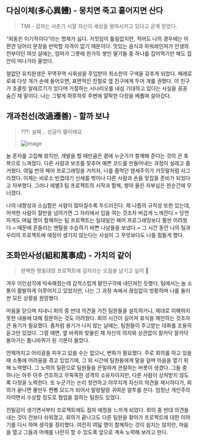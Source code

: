 ## 다심이체(多心異體) - 뭉치면 죽고 흩어지면 산다

> TMI - 감자는 사춘기 시절 자신이 세상을 왕따시키고 있다고 굳게 믿었다.

“외동은 이기적이다”라는 명제가 싫다.
거짓임이 틀림없지만, 적어도 나의 경우에는 이 편견 덩어리 문장을 반박할 자격이 없기 때문이다.
맛있는 음식과 파워레인저가 인생의 전부이던 여섯 살에는, 엄마가 그릇에 한가득 쌓인 딸기들 중 하나를 집어먹기만 해도 집안이 떠나가라 울었다.

철없던 유치원생은 꾸역꾸역 사회성을 주입받아 최소한의 구색을 갖추게 되었다.
페레로로쉐 다섯 개가 손에 들어오면, 표면적인 친절로 옆 친구에게 두어 개를 권했다.
이 친구가 초콜릿 알레르기가 있다며 거절하는 시나리오를 내심 기대하고 있다는 사실을 꽁꽁 숨긴 채 말이다.
나는 그렇게 하루하루 주변에 얄팍한 다정을 베풀며 살아갔다.

## 개과천선(改過遷善) - 할까 보냐

> ???: 실패… 성공이 딸이에요
> 
> ![image](https://github.com/user-attachments/assets/9333f22e-1ce6-4111-b72e-ad562ed6463c)


늘 혼자를 고집해 왔지만, 개발을 할 때만큼은 곁에 누군가가 함께해 준다는 것이 큰 축복으로 느껴졌다.
다른 사람과 보조를 맞추어 예쁜 코드를 만들어내는 과정이 설레고 즐거웠다.
여덟 번의 페어 프로그래밍을 거치자, 나를 좀먹던 염세주의가 거짓말처럼 사그라졌다.
이제는 비로소 빈껍데기 신세를 벗어나 다른 사람과 손을 맞잡을 준비가 되었다고 자부했다.
그러나 레벨3 팀 프로젝트의 시작과 함께, 쌓아 올린 자부심은 한순간에 무너졌다. 

나의 내향성과 소심함은 사람이 많아질수록 두드러진다.
제 나름의 규칙성 또한 있는데, 어색한 사람이 절반을 넘어가면 그 자리에서 입을 여는 것조차 버겁게 느껴진다.=
당연하게도 여덟 명이 함께하는 팀 프로젝트는 일대일인 페어 프로그래밍보다 훨씬 어려웠다.=
때문에 흔들리는 멘탈을 수습하기 바쁜 나날들을 보냈다.=
그 시간 동안 나의 팀과 우리의 프로젝트에 애정이 생기지 않는다는 사실이 그 무엇보다도 나를 힘들게 했다. 

## 조화만사성(組和萬事成) - 가치의 같이

> 완벽한 행동대장 프로젝트에 감자라는 오점을 남기고 싶어 🥔

겨우 이인삼각에 익숙해졌는데 갑작스럽게 팔인구각에 내던져진 듯했다.
팀에서는 늘 소통이 활발하게 이루어지고 있었지만, 나는 그 과정 속에서 끊임없이 방황하며 나를 둘러싼 모든 상황을 원망했다.

마음을 닫으며 지내니 회의 중 반대 의견을 가진 팀원들을 설득하거나, 제대로 이해하지 못한 내용에 대해 질문하는 것도 어려웠다.
회의 시간이 길어져 휴식을 제안하는 것조차 큰 용기가 필요했다.
좀처럼 용기가 나지 않는 날에는, 팀원들이 주고받는 대화를 조용히 듣고만 있었다.
그럴 때면, 옆 바퀴와 맞물린 채 자신의 의지와 상관없이 잘카닥 잘카닥 돌아가는 톱니바퀴가 된 기분이 들었다.

언제까지고 어리광을 피우고 있을 수는 없으니, 변화가 필요했다.
주로 회의를 하고 있을 때 소통에 어려움을 겪고 있었기에, 그 외 시간에 팀원들에게 말을 걸며 마음을 열기 위해 노력했다.
그 노력의 일환으로 팀원들을 은밀하게 관찰하는 버릇이 생겼다.
그들 중 하나는 아주 아주 건조하고 무뚝뚝한 성격의 소유자이지만, 다른 사람이 상처받지 않도록 다정을 노력한다.
또 누군가는 논리 정연하고 야무지게 자신의 의견을 제시하다가, 회의가 끝나면 물만두 찐빵 모드가 되어서 말랑말랑 귀여운 말투를 쓴다.
엄청난 개인주의자이면서 수상할 정도로 협업을 잘하는 팀원도 있었다. 

친밀감이 생기면서부터 프로젝트에도 점차 애정을 느끼게 되었다.
회의 중 반대 의견을 내는 것이 전보다 쉬워졌고, 회의가 끝나고도 다른 팀원을 찾아가 프로젝트에 대한 이야기를 다시 하며 생각을 정리했다.
여전히 여덟 명이 함께하는 것이 쉽지는 않지만, 마음을 열고 그들과 어깨를 나란히 할 수 있도록 앞으로 계속 노력해 보려고 한다.
